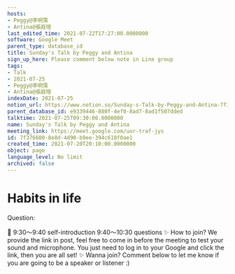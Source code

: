 ```yaml
---
hosts:
- Peggy@李明霈
- Antina@張庭瑄
last_edited_time: 2021-07-22T17:27:00.0000000
software: Google Meet
parent_type: database_id
title: Sunday's Talk by Peggy and Antina
sign_up_here: Please comment below note in Line group
tags:
- Talk
- 2021-07-25
- Peggy@李明霈
- Antina@張庭瑄
indexDate: 2021-07-25
notion_url: https://www.notion.so/Sunday-s-Talk-by-Peggy-and-Antina-7f3766008e8d4d90b9ee394c618f0ae1
parent_database_id: e9339446-880f-4ef0-8ad7-8ad1f507dded
talktime: 2021-07-25T09:30:00.0000000
name: Sunday's Talk by Peggy and Antina
meeting_link: https://meet.google.com/uor-traf-jys
id: 7f376600-8e8d-4d90-b9ee-394c618f0ae1
created_time: 2021-07-20T20:10:00.0000000
object: page
language_level: No limit
archived: false
---
```


# Habits in life
Question:
   
   
   
   
   
📅
9:30～9:40 self-introduction
9:40～10:30 questions
✨
How to join?
We provide the link in post, feel free to come in before the meeting to test your sound and microphone. You just need to log in to your Google and click the link, then you are all set!
✨
Wanna join?
Comment below to let me know if you are going to be a speaker or listener :)



